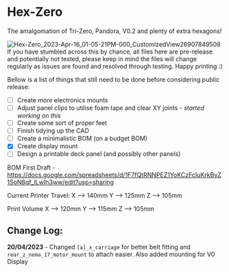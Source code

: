 # Hex-Zero
The amalgomation of Tri-Zero, Pandora, V0.2 and plenty of extra hexagons!

![Hex-Zero_2023-Apr-16_01-05-21PM-000_CustomizedView26907849508](https://user-images.githubusercontent.com/54496326/232315023-1b0fb3af-21b2-4a2f-81e4-85882d83054d.png)
If you have stumbled across this by chance, all files here are pre-release and potentially not tested, please keep in mind the files will change regularly as issues are found and resolved through testing. Happy printing :)

Bellow is a list of things that still need to be done before considering public release:

- [ ] Create _more_ electronics mounts
- [ ] Adjust panel clips to utilise foam tape and clear XY joints - _started working on this_
- [ ] Create some sort of proper feet
- [ ] Finish tidying up the CAD
- [ ] Create a minimalistic BOM (on a budget BOM)
- [x] Create display mount
- [ ] Design a printable deck panel (and possibly other panels)

BOM First Draft - https://docs.google.com/spreadsheets/d/1F7fQtRNNPEZ1YoKCzFcIuKrkByZ1SoN8qf_lLwIh3ww/edit?usp=sharing

Current Printer Travel:
X --> 140mm
Y --> 125mm
Z --> 105mm

Print Volume
X --> 120mm
Y --> 115mm
Z --> 105mm

## Change Log:

**20/04/2023** - Changed `[a]_x_carriage` for better belt fitting and `rear_z_nema_17_motor_mount` to attach easier. Also added mounting for V0 Display
